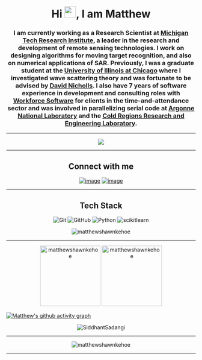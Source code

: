 <h1 align="center">Hi <img src="https://user-images.githubusercontent.com/39955420/147578264-bae0526c-028a-49d2-8af8-d08bb4edbd2a.gif" height="30" width="30">, I am Matthew</h1>

<h3 align="center">I am currently working as a Research Scientist at <a href="https://www.mtu.edu/mtri">Michigan Tech Research Institute</a>, a leader in the research and development of remote sensing technologies. I work on designing algorithms for moving target recognition, and also on numerical applications of SAR. Previously, I was a graduate student at the <a href=" https://mscs.uic.edu/">University of Illinois at Chicago</a> where I investigated wave scattering theory and was fortunate to be advised by <a href="http://homepages.math.uic.edu/~nicholls">David Nicholls</a>. I also have 7 years of software experience in development and consulting roles with <a href="https://workforcesoftware.com/ ">Workforce Software</a> for clients in the time-and-attendance sector and was involved in parallelizing serial code at <a href="https://www.anl.gov/">Argonne National Laboratory</a> and the <a href="https://www.erdc.usace.army.mil/Locations/CRREL/">Cold Regions Research and Engineering Laboratory</a>.</h3>
<hr/>

<p align="center">
  <a href="https://matthewshawnkehoe.github.io/files/kehoe_cv.pdf?usp=sharing"><img src="https://img.shields.io/badge/Resume-9775c2?style=for-the-badge"></a>
</p>
<hr/>

<h2 align="center">Connect with me</h2>
<div align="center">

  [![image](https://img.shields.io/badge/Gmail-EA4335?style=for-the-badge&logo=gmail&logoColor=white)](mailto:mskehoe001@gmail.com)
  [![image](https://img.shields.io/badge/LinkedIn-0A66C2?style=for-the-badge&logo=linkedin&logoColor=white)](https://www.linkedin.com/in/matthew-kehoe-73669135)

</div>
<hr/>

<h2 align="center">Tech Stack</h2>
<p align="center">
  <a><img alt="Git" src="https://img.shields.io/badge/-Git-F1502F?style=for-the-badge&logo=Git&logoColor=white"></a>
  <a><img alt="GitHub" src="https://img.shields.io/badge/-GitHub-4f6578?style=for-the-badge&logo=GitHub&logoColor=white"></a>
  <a><img alt="Python" src="https://img.shields.io/badge/-Python-4B8BBE?style=for-the-badge&logo=python&logoColor=white"></a>
  <a><img alt="scikitlearn" src="https://img.shields.io/badge/-scikitlearn-EB9136?style=for-the-badge&logo=scikitlearn&logoColor=white"></a>
</p>

<p align='center'>
<img align="center" src="https://github-readme-stats-sigma-five.vercel.app/api/top-langs?username=matthewshawnkehoe&show_icons=true&theme=dark&locale=en&layout=compact" alt="matthewshawnkehoe" />
</p>
<hr/>

<p align="center">
  <img height= "160" src="https://github-readme-stats-sigma-five.vercel.app/api?username=matthewshawnkehoe&theme=dark&show_icons=true&include_all_commits=true" alt="matthewshawnkehoe"/>
  <img height= "160" src="https://github-readme-streak-stats.herokuapp.com?user=matthewshawnkehoe&theme=dark&date_format=M%20j%5B%2C%20Y%5D" alt="matthewshawnkehoe"/>
</p>

[![Matthew's github activity graph](https://github-readme-activity-graph.cyclic.app/graph?username=matthewshawnkehoe&&theme=github-compact)](https://github.com/ashutosh00710/github-readme-activity-graph)

<p align="center"> 
<img src="https://github-profile-trophy.vercel.app/?username=siddhantsadangi" alt="SiddhantSadangi" /></a> </p>
<hr/>

<p align="center">
  <img src="https://komarev.com/ghpvc/?username=matthewshawnkehoe&label=Profile%20views&style=for-the-badge" alt="matthewshawnkehoe"/>
</p>
<hr/>

